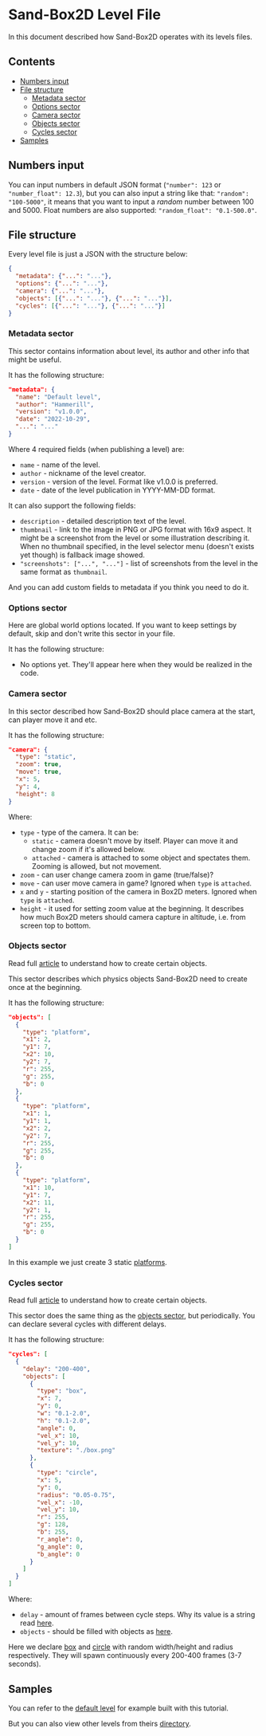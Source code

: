 # Sand-Box2D Level File
In this document described how Sand-Box2D operates with its levels files.

## Contents
- [Numbers input](#numbers-input)
- [File structure](#file-structure)
  * [Metadata sector](#metadata-sector)
  * [Options sector](#options-sector)
  * [Camera sector](#camera-sector)
  * [Objects sector](#objects-sector)
  * [Cycles sector](#cycles-sector)
- [Samples](#samples)

## Numbers input
You can input numbers in default JSON format (`"number": 123` or `"number_float": 12.3`), 
but you can also input a string like that: `"random": "100-5000"`,
it means that you want to input a *random* number between 100 and 5000.
Float numbers are also supported: `"random_float": "0.1-500.0"`.

## File structure
Every level file is just a JSON with the structure below:
```json
{
  "metadata": {"...": "..."},
  "options": {"...": "..."},
  "camera": {"...": "..."},
  "objects": [{"...": "..."}, {"...": "..."}],
  "cycles": [{"...": "..."}, {"...": "..."}]
}
```

### Metadata sector
This sector contains information about level, its author and other info that might be useful.

It has the following structure:
```json
"metadata": {
  "name": "Default level",
  "author": "Hammerill",
  "version": "v1.0.0",
  "date": "2022-10-29",
  "...": "..."
}
```
Where 4 required fields (when publishing a level) are:
- `name` - name of the level.
- `author` - nickname of the level creator.
- `version` - version of the level. Format like v1.0.0 is preferred.
- `date` - date of the level publication in YYYY-MM-DD format.

It can also support the following fields:
- `description` - detailed description text of the level.
- `thumbnail` - link to the image in PNG or JPG format with 16x9 aspect. 
It might be a screenshot from the level or some illustration describing it. 
When no thumbnail specified, in the level selector menu (doesn't exists yet though) is fallback image showed.
- `"screenshots": ["...", "..."]` - list of screenshots from the level in the same format as `thumbnail`.

And you can add custom fields to metadata if you think you need to do it.

### Options sector
Here are global world options located. If you want to keep settings by default, skip and don't write this sector in your file.

It has the following structure:
- No options yet. They'll appear here when they would be realized in the code.

### Camera sector
In this sector described how Sand-Box2D should place camera at the start, can player move it and etc.

It has the following structure:
```json
"camera": {
  "type": "static",
  "zoom": true,
  "move": true,
  "x": 5,
  "y": 4,
  "height": 8
}
```
Where:
- `type` - type of the camera. It can be:
  * `static` - camera doesn't move by itself. Player can move it and change zoom if it's allowed below.
  * `attached` - camera is attached to some object and spectates them. Zooming is allowed, but not movement.
- `zoom` - can user change camera zoom in game (true/false)?
- `move` - can user move camera in game? Ignored when `type` is `attached`.
- `x` and `y` - starting position of the camera in Box2D meters. Ignored when `type` is `attached`.
- `height` - it used for setting zoom value at the beginning.
It describes how much Box2D meters should camera capture in altitude, i.e. from screen top to bottom.

### Objects sector
Read full [article](./README-objects.md) to understand how to create certain objects.

This sector describes which physics objects Sand-Box2D need to create once at the beginning.

It has the following structure:
```json
"objects": [
  {
    "type": "platform",
    "x1": 2,
    "y1": 7,
    "x2": 10,
    "y2": 7,
    "r": 255,
    "g": 255,
    "b": 0
  },
  {
    "type": "platform",
    "x1": 1,
    "y1": 1,
    "x2": 2,
    "y2": 7,
    "r": 255,
    "g": 255,
    "b": 0
  },
  {
    "type": "platform",
    "x1": 10,
    "y1": 7,
    "x2": 11,
    "y2": 1,
    "r": 255,
    "g": 255,
    "b": 0
  }
]
```
In this example we just create 3 static [platforms](./README-objects.md/#platform).

### Cycles sector
Read full [article](./README-objects.md) to understand how to create certain objects.

This sector does the same thing as the [objects sector](#objects-sector), but periodically.
You can declare several cycles with different delays.

It has the following structure:
```json
"cycles": [
  {
    "delay": "200-400",
    "objects": [
      {
        "type": "box",
        "x": 7,
        "y": 0,
        "w": "0.1-2.0",
        "h": "0.1-2.0",
        "angle": 0,
        "vel_x": 10,
        "vel_y": 10,
        "texture": "./box.png"
      },
      {
        "type": "circle",
        "x": 5,
        "y": 0,
        "radius": "0.05-0.75",
        "vel_x": -10,
        "vel_y": 10,
        "r": 255,
        "g": 128,
        "b": 255,
        "r_angle": 0,
        "g_angle": 0,
        "b_angle": 0
      }
    ]
  }
]
```
Where:
- `delay` - amount of frames between cycle steps. Why its value is a string read [here](#numbers-input).
- `objects` - should be filled with objects as [here](#objects-sector).

Here we declare [box](./README-objects.md/#box) and [circle](./README-objects.md/#circle)
with random width/height and radius respectively.
They will spawn continuously every 200-400 frames (3-7 seconds).

## Samples
You can refer to the [default level](../levels/default_level/) for example built with this tutorial.

But you can also view other levels from theirs [directory](../levels/).
